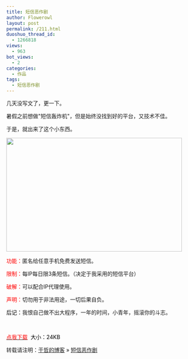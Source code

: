 ```yaml
---
title: 短信恶作剧
author: Flowerowl
layout: post
permalink: /211.html
duoshuo_thread_id:
  - 1266818
views:
  - 963
bot_views:
  - 2
categories:
  - 作品
tags:
  - 短信恶作剧
---
```

几天没写文了，更一下。

暑假之前想做"短信轰炸机"，但是始终没找到好的平台，又技术不佳。

于是，就出来了这个小东西。

<img class="size-full wp-image-213 aligncenter" title="夜阑" src="http://lazynight.me/wp-content/uploads/2011/09/lazynigt.jpg" alt="" width="463" height="300" />

<span style="color: #ff0000;">功能：</span>匿名给任意手机免费发送短信。

<span style="color: #ff0000;">限制：</span>每IP每日限3条短信。（决定于我采用的短信平台）

<span style="color: #ff0000;">破解：</span>可以配合IP代理使用。

<span style="color: #ff0000;">声明：</span>切勿用于非法用途，一切后果自负。

<span style="color: #000000;">后记：</span>我恨自己做不出大程序，一年的时间，小青年，摇滚你的斗志。

&nbsp;

<span style="color: #ff0000;"><a href="http://down.qiannao.com/space/file/flowerowl/-4e0a-4f20-5206-4eab/-77ed-4fe1-6076-4f5c-5267.zip/.page" target="_blank"><span style="color: #ff0000;">点我下载</span></a> <span style="color: #000000;"> 大小：24KB</span></span>

转载请注明：[于哲的博客][1] &raquo; [短信恶作剧][2]

 [1]: http://lazynight.me
 [2]: http://lazynight.me/211.html